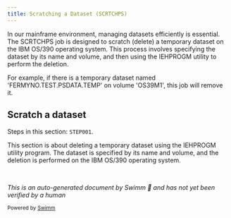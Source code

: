 ```yaml
---
title: Scratching a Dataset (SCRTCHPS)
---
```

In our mainframe environment, managing datasets efficiently is essential. The SCRTCHPS job is designed to scratch (delete) a temporary dataset on the IBM OS/390 operating system. This process involves specifying the dataset by its name and volume, and then using the IEHPROGM utility to perform the deletion.

For example, if there is a temporary dataset named 'FERMYNO.TEST.PSDATA.TEMP' on volume 'OS39M1', this job will remove it.

## Scratch a dataset

Steps in this section: `STEP001`.

This section is about deleting a temporary dataset using the IEHPROGM utility program. The dataset is specified by its name and volume, and the deletion is performed on the IBM OS/390 operating system.

&nbsp;

*This is an auto-generated document by Swimm 🌊 and has not yet been verified by a human*

<SwmMeta version="3.0.0" repo-id="Z2l0aHViJTNBJTNBbWFpbmZyYW1lJTNBJTNBU3dpbW0tRGVtbw==" repo-name="mainframe"><sup>Powered by [Swimm](/)</sup></SwmMeta>
